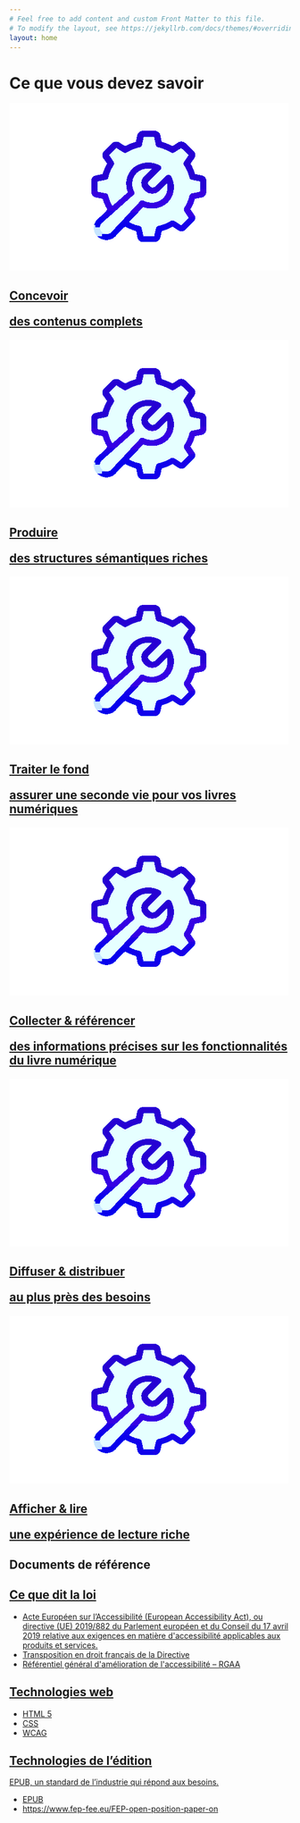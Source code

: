 ```yaml
---
# Feel free to add content and custom Front Matter to this file.
# To modify the layout, see https://jekyllrb.com/docs/themes/#overriding-theme-defaults
layout: home
---
```


<section class="page__content" itemprop="text"></section>
<h1 id="savoirs">Ce que vous devez savoir</h1>
<div class="feature__wrapper">
  <article class="feature__item">
<img src="assets/images/customizable-feature.png" alt="" />
<a class="btn btn--primary" href="savoirs/concevoir.html">
  <h2 class="archive__item-title">Concevoir
<p class="archive__item-excerpt">des contenus complets</p>
  </h2>
</a>
  </article>

  <article class="feature__item">
<img src="assets/images/customizable-feature.png" alt="" />
<a class="btn btn--primary" href="savoirs/produire.html">
  <h2 class="archive__item-title">Produire
<p class="archive__item-excerpt">des structures sémantiques riches</p>
  </h2>
</a>
  </article>

  <article class="feature__item">
<img src="assets/images/customizable-feature.png" alt="" />
<a class="btn btn--primary" href="savoirs/traiter.html">
  <h2 class="archive__item-title">Traiter le fond
<p class="archive__item-excerpt">assurer une seconde vie pour vos livres numériques</p>
  </h2>
</a>
  </article>

  <article class="feature__item">
<img src="assets/images/customizable-feature.png" alt="" />
<a class="btn btn--primary" href="savoirs/referencer.html">
  <h2 class="archive__item-title">Collecter & référencer
<p class="archive__item-excerpt">des informations précises sur les fonctionnalités du livre numérique</p>
  </h2>
</a>
  </article>

  <article class="feature__item">
<img src="assets/images/customizable-feature.png" alt="" />
<a class="btn btn--primary" href="savoirs/distribuer.html">
  <h2 class="archive__item-title">Diffuser & distribuer
<p class="archive__item-excerpt">au plus près des besoins</p>
  </h2>
</a>
  </article>

  <article class="feature__item">
<img src="assets/images/customizable-feature.png" alt="" />
<a class="btn btn--primary" href="savoirs/lire.html">
  <h2 class="archive__item-title">Afficher & lire
<p class="archive__item-excerpt">une expérience de lecture riche</p>
  </h2>
</a>
  </article>

</div>
</section>

<section>
  <h1 id="references">Documents de référence</h1>
  <div class="feature__wrapper">
<article class="feature__item">
  <!-- <img src="assets/images/customizable-feature.png" alt="" /> -->
  <a class="btn btn--primary" href="references/lois.html">
<h2 class="archive__item-title">Ce que dit la loi</h2>
<ul>
  <li class="archive__item-excerpt">Acte Européen sur l’Accessibilité (European Accessibility Act), ou
<!-- <a href="https://eur-lex.europa.eu/legal-content/FR/TXT/?uri=CELEX:32019L0882"> -->
directive (UE) 2019/882 du
Parlement européen
<!-- </a> -->
et du Conseil du 17 avril 2019 relative aux exigences en matière d'accessibilité
applicables aux produits et services.
  </li>
  <li class="archive__item-excerpt">Transposition en droit français de la Directive</li>
  <li class="archive__item-excerpt">
<!-- <a href="https://www.numerique.gouv.fr/publications/rgaa-accessibilite/"> -->
Référentiel général d'amélioration
de l'accessibilité – RGAA
<!-- </a> -->
  </li>
</ul>
  </a>
</article>

<article class="feature__item">
  <!-- <img src="assets/images/customizable-feature.png" alt="" /> -->
  <a class="btn btn--primary" href="references/web.html">
<h2 class="archive__item-title">Technologies web</h2>
<p class="archive__item-excerpt"></p>
<ul>
  <li class="archive__item-excerpt"> HTML 5</li>
  <li class="archive__item-excerpt">CSS</li>
  <li class="archive__item-excerpt">WCAG</li>
</ul>
  </a>
</article>

<article class="feature__item">
  <!-- <img src="assets/images/customizable-feature.png" alt="" /> -->
  <a class="btn btn--primary" href="references/edition.html">
<h2 class="archive__item-title">Technologies de l’édition
</h2>
<p class="archive__item-excerpt">EPUB, un standard de l’industrie qui répond aux besoins.</p>
<ul>
  <li class="archive__item-excerpt">EPUB</li>
  <li class="archive__item-excerpt">https://www.fep-fee.eu/FEP-open-position-paper-on</li>
</ul>
  </a>
</article>
  </div>
</section>
